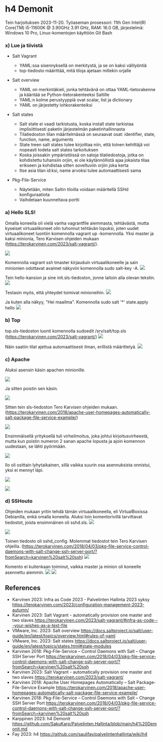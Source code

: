 # h4 Demonit

Tein harjoituksen 2023-11-20. Työaseman prosessori: 11th Gen Intel(R) Core(TM) i5-11600K @ 3.90GHz 3.91 GHz, RAM: 16.0 GB, järjestelmä: Windows 10 Pro, Linux-komentojen käyttöön Git Bash

### x) Lue ja tiivistä
  - Salt Vagrant
    - YAML:ssa sisennyksellä on merkitystä, ja se on kaksi välilyöntiä
    - top-tiedosto määrittää, mitä tiloja ajetaan millekin orjalle
   
  - Salt overview
    - YAML on merkintäkieli, jonka tehtävänä on ottaa YAML-tietorakenne ja kääntää se Python-tietorakenteeksi Saltille
    - YAML:n kolme perustyyppiä ovat scalar, list ja dictionary
    - YAML on järjestetty lohkorakenteiksi
   
  - Salt states
    - Salt state ei vaadi tarkistusta, koska install state tarkistaa implisiittisesti paketin järjestelmän paketinhallinnasta
    - Tilatiedoston tilan määritelmässä on seuraavat osat: identifier, state, function, name, arguments
    - State treen salt states tulee kirjoittaa niin, että toinen kehittäjä voi nopeasti todeta salt states tarkoituksen
    - Koska joissakin ympäristöissä on satoja tilatiedostoja, jotka on kohdistettu tuhansiin orjiin, ei ole käytännöllistä ajaa jokaista tilaa erikseen ja kohdistaa sitten soveltuviin orjiin joka kerta
    - Itse asia tilan id:ksi, name arvoksi tulee automaattisesti sama

  - Pkg-File-Service
    - Näytetään, miten Saltin tiloilla voidaan määritellä SSHd konfiguraatiota
    - Vaihdetaan kuunneltava portti

### a) Hello SLS!

Omalla koneella oli vielä vanha vagrantfile aiemmasta, tehtävästä, mutta kyseiset virtuaalikoneet olin tuhonnut tehtävän lopuksi, joten uudet virtuaalikoneet luontiin komennolla vagrant up -komennolla. Yksi master ja kaksi minionia, Tero Karvisen ohjeiden mukaan (https://terokarvinen.com/2023/salt-vagrant/).

![](kuvat/h4-Demonit/Capture01.PNG)

Komennolla vagrant ssh tmaster kirjauduin virtuaalikoneelle ja sain minionien odottavat avaimet näkyviin komennolla sudo salt-key -A.
![](kuvat/h4-Demonit/Capture03.PNG)

Tein hello-kansion ja sine init.sls-tiedoston, jonne laitoin alla olevan tekstin.
![](kuvat/h4-Demonit/Capture05.PNG)

Testasin myös, että yhteydet toimivat minioneihin.
![](kuvat/h4-Demonit/Capture06.PNG)

Ja kuten alla näkyy, "Hei maailma". Komennolla sudo salt '*' state.apply hello
![](kuvat/h4-Demonit/Capture08.PNG)

### b) Top

top.sls-tiedoston luonti komennolla sudoedit /srv/salt/top.sls (https://terokarvinen.com/2023/salt-vagrant/)
![](kuvat/h4-Demonit/Capture11.PNG)

Näin saatiin tilat ajettua automaattisesti ilman, erillistä määrittelyä.
![](kuvat/h4-Demonit/Capture13.PNG)

### c) Apache

Aluksi asensin käsin apachen minionille.

![](kuvat/h4-Demonit/Capture22.PNG)

Ja sitten poistin sen käsin.

![](kuvat/h4-Demonit/Capture23.PNG)

Sitten tein sls-tiedoston Tero Karvisen ohjeiden mukaan. (https://terokarvinen.com/2018/apache-user-homepages-automatically-salt-package-file-service-example/)

![](kuvat/h4-Demonit/Capture26.PNG)

Ensimmäisellä yrityksellä tuli virheilmoitus, joka johtui kirjoitusvirheestä, mutta kun poistin numeron 2 sanan apache lopusta ja ajoin komennon uudestaan, se lähti pyörimään.

![](kuvat/h4-Demonit/Capture27.PNG)

Ilo oli osittain lyhytaikainen, sillä vaikka suurin osa asennuksista onnistui, yksi ei mennyt läpi.

![](kuvat/h4-Demonit/Capture28.PNG)

![](kuvat/h4-Demonit/Capture29.PNG)

### d) SSHouto

Ohjeiden mukaan yritin tehdä tämän virtuaalikoneella, eli VirtualBoxissa Debianilla, enkä omalla koneella.
Aluksi loin komentorivillä tarvittavat tiedostot, joista ensimmäinen oli sshd.sls.
![](kuvat/h4-Demonit/Capture33.PNG)

![](kuvat/h4-Demonit/Capture32.PNG)

Toinen tiedosto oli sshd_config. Molemmat tiedostot tein Tero Karvisen ohjeilla. (https://terokarvinen.com/2018/04/03/pkg-file-service-control-daemons-with-salt-change-ssh-server-port/?fromSearch=karvinen%20salt%20ssh)
![](kuvat/h4-Demonit/Capture34.PNG)

Komento ei kuitenkaan toiminut, vaikka master ja minion oli koneelle asennettu aiemmin.
![](kuvat/h4-Demonit/Capture35.PNG)
![](kuvat/h4-Demonit/Capture36.PNG)


## References
- Karvinen 2023: Infra as Code 2023 - Palvelinten Hallinta 2023 syksy https://terokarvinen.com/2023/configuration-management-2023-autumn/
- Karvinen 2023: Salt Vagrant - automatically provision one master and two slaves https://terokarvinen.com/2023/salt-vagrant/#infra-as-code---your-wishes-as-a-text-file
- VMware, Inc. 2023: Salt overview https://docs.saltproject.io/salt/user-guide/en/latest/topics/overview.html#rules-of-yaml
- VMware, Inc. 2023: Salt states https://docs.saltproject.io/salt/user-guide/en/latest/topics/states.html#state-modules
- Karvinen 2018: Pkg-File-Service – Control Daemons with Salt – Change SSH Server Port https://terokarvinen.com/2018/04/03/pkg-file-service-control-daemons-with-salt-change-ssh-server-port/?fromSearch=karvinen%20salt%20ssh
- Karvinen 2023: Salt Vagrant - automatically provision one master and two slaves https://terokarvinen.com/2023/salt-vagrant/
- Karvinen 2018: Apache User Homepages Automatically – Salt Package-File-Service Example https://terokarvinen.com/2018/apache-user-homepages-automatically-salt-package-file-service-example/
- Karvinen 2018: Pkg-File-Service – Control Daemons with Salt – Change SSH Server Port https://terokarvinen.com/2018/04/03/pkg-file-service-control-daemons-with-salt-change-ssh-server-port/?fromSearch=karvinen%20salt%20ssh
- Karppinen 2023: h4 Demonit https://github.com/SakuKarp/Palvelinten.Hallinta/blob/main/h4%20Demonit.md
- Fay 2023: h4 https://github.com/saulifay/palvelintenhallinta/wiki/h4
